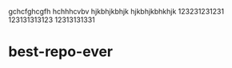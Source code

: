 gchcfghcgfh
hchhhcvbv
hjkbhjkbhjk
hjkbhjkbhkhjk
123231231231
123131313123
12313131331


# best-repo-ever